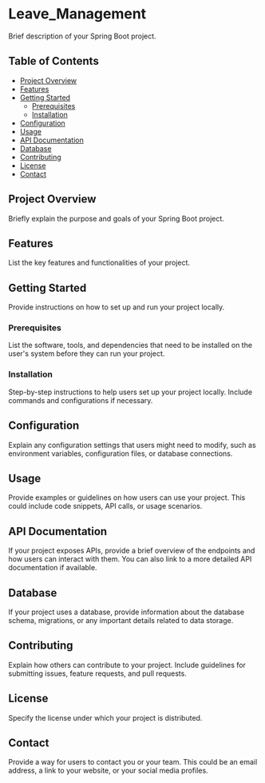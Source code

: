 # Leave_Management

Brief description of your Spring Boot project.

## Table of Contents

- [Project Overview](#project-overview)
- [Features](#features)
- [Getting Started](#getting-started)
  - [Prerequisites](#prerequisites)
  - [Installation](#installation)
- [Configuration](#configuration)
- [Usage](#usage)
- [API Documentation](#api-documentation)
- [Database](#database)
- [Contributing](#contributing)
- [License](#license)
- [Contact](#contact)

## Project Overview

Briefly explain the purpose and goals of your Spring Boot project.

## Features

List the key features and functionalities of your project.

## Getting Started

Provide instructions on how to set up and run your project locally.

### Prerequisites

List the software, tools, and dependencies that need to be installed on the user's system before they can run your project.

### Installation

Step-by-step instructions to help users set up your project locally. Include commands and configurations if necessary.

## Configuration

Explain any configuration settings that users might need to modify, such as environment variables, configuration files, or database connections.

## Usage

Provide examples or guidelines on how users can use your project. This could include code snippets, API calls, or usage scenarios.

## API Documentation

If your project exposes APIs, provide a brief overview of the endpoints and how users can interact with them. You can also link to a more detailed API documentation if available.

## Database

If your project uses a database, provide information about the database schema, migrations, or any important details related to data storage.

## Contributing

Explain how others can contribute to your project. Include guidelines for submitting issues, feature requests, and pull requests.

## License

Specify the license under which your project is distributed.

## Contact

Provide a way for users to contact you or your team. This could be an email address, a link to your website, or your social media profiles.

